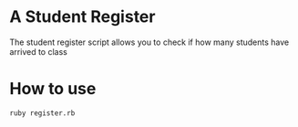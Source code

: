 A Student Register
=================

The student register script allows you to check if how many students have arrived to class

How to use
==========

```shell
ruby register.rb
```